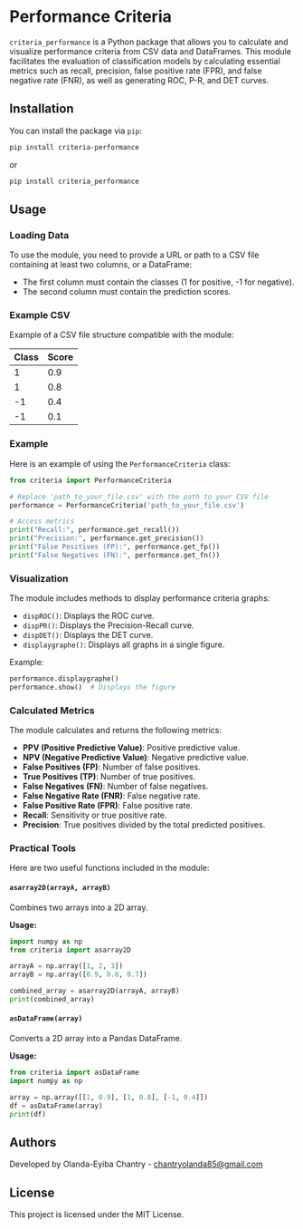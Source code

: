 # Performance Criteria

`criteria_performance` is a Python package that allows you to calculate and visualize performance criteria from CSV data and DataFrames. This module facilitates the evaluation of classification models by calculating essential metrics such as recall, precision, false positive rate (FPR), and false negative rate (FNR), as well as generating ROC, P-R, and DET curves.

## Installation

You can install the package via `pip`:

```bash
pip install criteria-performance 
```

or

```bash
pip install criteria_performance 
```

## Usage

### Loading Data

To use the module, you need to provide a URL or path to a CSV file containing at least two columns, or a DataFrame:

- The first column must contain the classes (1 for positive, -1 for negative).
- The second column must contain the prediction scores.

### Example CSV

Example of a CSV file structure compatible with the module:

| Class | Score |
|-------|-------|
| 1     | 0.9   |
| 1     | 0.8   |
| -1    | 0.4   |
| -1    | 0.1   |

### Example

Here is an example of using the `PerformanceCriteria` class:

```python
from criteria import PerformanceCriteria

# Replace 'path_to_your_file.csv' with the path to your CSV file
performance = PerformanceCriteria('path_to_your_file.csv')

# Access metrics
print("Recall:", performance.get_recall())
print("Precision:", performance.get_precision())
print("False Positives (FP):", performance.get_fp())
print("False Negatives (FN):", performance.get_fn())
```

### Visualization

The module includes methods to display performance criteria graphs:

- `dispROC()`: Displays the ROC curve.
- `dispPR()`: Displays the Precision-Recall curve.
- `dispDET()`: Displays the DET curve.
- `displaygraphe()`: Displays all graphs in a single figure.

Example:

```python
performance.displaygraphe()
performance.show()  # Displays the figure
```

### Calculated Metrics

The module calculates and returns the following metrics:

- **PPV (Positive Predictive Value)**: Positive predictive value.
- **NPV (Negative Predictive Value)**: Negative predictive value.
- **False Positives (FP)**: Number of false positives.
- **True Positives (TP)**: Number of true positives.
- **False Negatives (FN)**: Number of false negatives.
- **False Negative Rate (FNR)**: False negative rate.
- **False Positive Rate (FPR)**: False positive rate.
- **Recall**: Sensitivity or true positive rate.
- **Precision**: True positives divided by the total predicted positives.

### Practical Tools

Here are two useful functions included in the module:

#### `asarray2D(arrayA, arrayB)`

Combines two arrays into a 2D array.

**Usage:**

```python
import numpy as np
from criteria import asarray2D

arrayA = np.array([1, 2, 3])
arrayB = np.array([0.9, 0.8, 0.7])

combined_array = asarray2D(arrayA, arrayB)
print(combined_array)
```

#### `asDataFrame(array)`

Converts a 2D array into a Pandas DataFrame.

**Usage:**

```python
from criteria import asDataFrame
import numpy as np

array = np.array([[1, 0.9], [1, 0.8], [-1, 0.4]])
df = asDataFrame(array)
print(df)
```

## Authors

Developed by Olanda-Eyiba Chantry - <chantryolanda85@gmail.com>

## License

This project is licensed under the MIT License.
